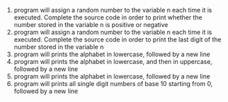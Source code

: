 1) program will assign a random number to the variable n each time it is executed. Complete the source code in order to print whether the number stored in the variable n is positive or negative
2) program will assign a random number to the variable n each time it is executed. Complete the source code in order to print the last digit of the number stored in the variable n
3) program will prints the alphabet in lowercase, followed by a new line
4) program will prints the alphabet in lowercase, and then in uppercase, followed by a new line
5) program will prints the alphabet in lowercase, followed by a new line
6) program will prints all single digit numbers of base 10 starting from 0, followed by a new line
